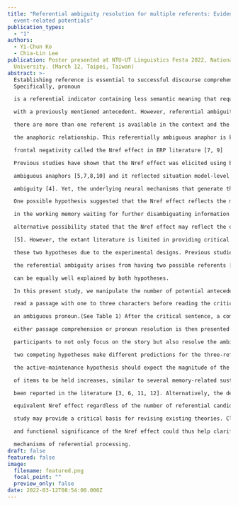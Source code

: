```yaml
---
title: "Referential ambiguity resolution for multiple referents: Evidence from
  event-related potentials"
publication_types:
  - "1"
authors:
  - Yi-Chun Ko
  - Chia-Lin Lee
publication: Poster presented at NTU-UT Linguistics Festa 2022, National Taiwan
  University. (March 12, Taipei, Taiwan)
abstract: >-
  Establishing reference is essential to successful discourse comprehension.
  Specifically, pronoun

  is a referential indicator containing less semantic meaning that requires a co-reference dependency

  with a previously mentioned antecedent. However, referential ambiguity arises when

  there are more than one referent is available in the context and the receiver is unable to establish

  the anaphoric relationship. This referentially ambiguous anaphor is known to elicit a sustained

  frontal negativity called the Nref effect in ERP literature [7, 9]

  Previous studies have shown that the Nref effect was elicited using both written and spoken

  ambiguous anaphors [5,7,8,10] and it reflected situation model-level instead of superficial lexicallevel

  ambiguity [4]. Yet, the underlying neural mechanisms that generate this effect is still unclear.

  One possible hypothesis suggested that the Nref effect reflects the maintenance of relevant candidates

  in the working memory waiting for further disambiguating information [9], whereas an

  alternative possibility stated that the Nref effect may reflect the operation of ”detecting” the ambiguity

  [5]. However, the extant literature is limited in providing critical evidence to distinguish

  these two hypotheses due to the experimental designs. Previous studies are restricted to examining

  the referential ambiguity arises from having two possible referents [1, 2], which yields results that

  can be equally well explained by both hypotheses.

  In this present study, we manipulate the number of potential antecedents up to three. Participants

  read a passage with one to three characters before reading the critical sentence that contains

  an ambiguous pronoun.(See Table 1) After the critical sentence, a comprehension question regarding

  either passage comprehension or pronoun resolution is then presented to encourage the

  participants to not only focus on the story but also resolve the ambiguous pronoun. The aforementioned

  two competing hypotheses make different predictions for the three-referent condition in that

  the active-maintenance hypothesis should expect the magnitude of the Nref increase as the number

  of items to be held increases, similar to several memory-related sustained negativities that have

  been reported in the literature [3, 6, 11, 12]. Alternatively, the detection hypothesis would expect

  equivalent Nref effect regardless of the number of referential candidates. The results of present

  study may provide a critical basis for revising existing theories. Clarifying the fundamental characteristics

  and functional significance of the Nref effect could thus help clarify the underlying

  mechanisms of referential processing.
draft: false
featured: false
image:
  filename: featured.png
  focal_point: ""
  preview_only: false
date: 2022-03-12T08:54:00.000Z
---
```

